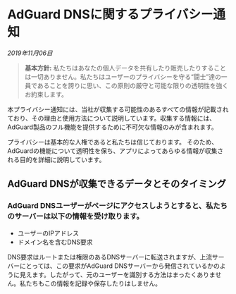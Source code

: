 # AdGuard DNSに関するプライバシー通知
*2019年11月06日*
> **基本方針:** 私たちはあなたの個人データを共有したり販売したりすることは一切ありません。私たちはユーザーのプライバシーを守る“闘士”達の一員であることを誇りに思い、この原則の厳守と可能な限りの透明性を強くお約束します。

本プライバシー通知には、当社が収集する可能性のあるすべての情報が記載されており、その理由と使用方法について説明しています。収集する情報には、AdGuard製品のフル機能を提供するために不可欠な情報のみが含まれます。

プライバシーは基本的な人権であると私たちは信じております。 そのため、AdGuardの機能について透明性を保ち、アプリによってあらゆる情報が収集される目的を詳細に説明しています。

## AdGuard DNSが収集できるデータとそのタイミング

### AdGuard DNSユーザーがページにアクセスしようとすると、私たちのサーバーは以下の情報を受け取ります。

* ユーザーのIPアドレス
* ドメイン名を含むDNS要求

DNS要求はルートまたは権限のあるDNSサーバーに転送されますが、上流サーバーにとっては、この要求がAdGuard DNSサーバーから発信されているかのように見えます。したがって、元のユーザーを識別する方法はまったくありません。私たちもこの情報を記録や保存したりはしません。
